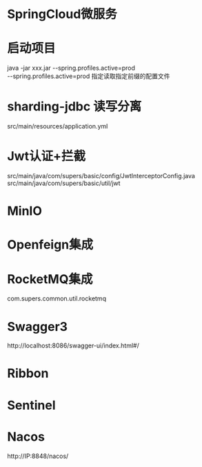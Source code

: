 # SpringCloud微服务

# 启动项目
java -jar xxx.jar --spring.profiles.active=prod  
--spring.profiles.active=prod  指定读取指定前缀的配置文件

# sharding-jdbc 读写分离
src/main/resources/application.yml

# Jwt认证+拦截
src/main/java/com/supers/basic/config/JwtInterceptorConfig.java
src/main/java/com/supers/basic/util/jwt

# MinIO

# Openfeign集成

# RocketMQ集成
com.supers.common.util.rocketmq

# Swagger3
http://localhost:8086/swagger-ui/index.html#/

# Ribbon

# Sentinel

# Nacos
http://IP:8848/nacos/
